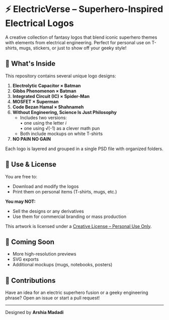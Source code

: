 # ⚡ ElectricVerse – Superhero-Inspired Electrical Logos

A creative collection of fantasy logos that blend iconic superhero themes with elements from electrical engineering. Perfect for personal use on T-shirts, mugs, stickers, or just to show off your geeky style!

## 🔧 What's Inside

This repository contains several unique logo designs:

1. **Electrolytic Capacitor × Batman**
2. **Gibbs Phenomenon × Batman**
3. **Integrated Circuit (IC) × Spider-Man**
4. **MOSFET × Superman**
5. **Code Bezan Hamal × Shahnameh**
6. **Without Engineering, Science Is Just Philosophy**  
   - Includes two versions:  
     • one using the letter *i*  
     • one using √(-1) as a clever math pun  
   - Both include mockups on white T-shirts
7. **NO PAIN NO GAIN**


Each logo is layered and grouped in a single PSD file with organized folders.

## 🎨 Use & License

You are free to:
- Download and modify the logos
- Print them on personal items (T-shirts, mugs, etc.)

**You may NOT:**
- Sell the designs or any derivatives
- Use them for commercial branding or mass production

This artwork is licensed under a [Creative License – Personal Use Only](https://github.com/ArshiaMadadii/ElectricVerse/blob/main/LICENSE%20.md).

## 🚀 Coming Soon

- More high-resolution previews
- SVG exports
- Additional mockups (mugs, notebooks, posters)

## 🤝 Contributions

Have an idea for an electric superhero fusion or a geeky engineering phrase? Open an issue or start a pull request!

---

Designed by **Arshia Madadi**
